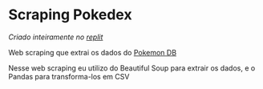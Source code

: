 # Scraping Pokedex

<em>Criado inteiramente no [replit](https://replit.com/)</em>

Web scraping que extrai os dados do [Pokemon DB](https://pokemondb.net/pokedex/all)

Nesse web scraping eu utilizo do Beautiful Soup para extrair os dados, e o Pandas para transforma-los em CSV
